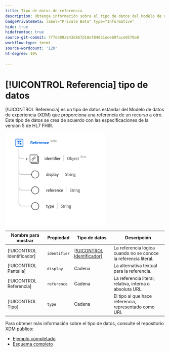 ```yaml
---
title: Tipo de datos de referencia
description: Obtenga información sobre el tipo de datos del Modelo de datos de experiencia de referencia (XDM).
badgePrivateBeta: label="Private Beta" type="Informative"
hide: true
hidefromtoc: true
source-git-commit: 7f7de89a843d867d18ef84051eee69face0570a0
workflow-type: tm+mt
source-wordcount: '120'
ht-degree: 10%

---
```


# [!UICONTROL Referencia] tipo de datos

[!UICONTROL Referencia] es un tipo de datos estándar del Modelo de datos de experiencia (XDM) que proporciona una referencia de un recurso a otro. Este tipo de datos se crea de acuerdo con las especificaciones de la versión 5 de HL7 FHIR.

![Estructura de tipo de datos de referencia](../../images/data-types/healthcare/reference.png)

| Nombre para mostrar | Propiedad | Tipo de datos | Descripción |
| --- | --- | --- | --- |
| [!UICONTROL Identificador] | `identifier` | [[!UICONTROL Identificador]](../healthcare/identifier.md) | La referencia lógica cuando no se conoce la referencia literal. |
| [!UICONTROL Pantalla] | `display` | Cadena | La alternativa textual para la referencia. |
| [!UICONTROL Referencia] | `reference` | Cadena | La referencia literal, relativa, interna o absoluta URL. |
| [!UICONTROL Tipo] | `type` | Cadena | El tipo al que hace referencia, representado como URI. |

Para obtener más información sobre el tipo de datos, consulte el repositorio XDM público:

* [Ejemplo completado](https://github.com/adobe/xdm/blob/master/extensions/industry/healthcare/fhir/datatypes/reference.example.1.json)
* [Esquema completo](https://github.com/adobe/xdm/blob/master/extensions/industry/healthcare/fhir/datatypes/reference.schema.json)
